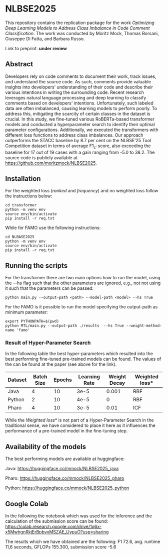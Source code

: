 # NLBSE2025

This repository contains the replication package for the work *Optimizing Deep Learning Models to Address Class Imbalance in Code Comment Classification*. The work was conducted by Moritz Mock, Thomas Borsani, Giuseppe Di Fatta, and Barbara Russo.

Link to preprint: **under review**

## Abstract

Developers rely on code comments to document their work, track issues, and understand the source code. As such, comments provide valuable insights into developers' understanding of their code and describe their various intentions in writing the surrounding code. Recent research leverages natural language processing and deep learning to classify comments based on developers' intentions. Unfortunately, such labeled data are often imbalanced, causing learning models to perform poorly.
To address this, mitigating the scarcity of certain classes in the dataset is crucial.
In this study, we fine-tuned various RoBERTa-based transformer models and conducted a hyperparameter search to identify their optimal parameter configurations. Additionally, we executed the transformers with different loss functions to address class imbalances.
Our approach outperforms the STACC baseline by 8.7 per cent on the NLBSE’25 Tool Competition dataset in terms of average F1$_c$-score, also exceeding the baseline for 17 out of 19 cases with a gain ranging from -5.0 to 38.2.
The source code is publicly available at https://github.com/moritzmock/NLBSE2025.

## Installation

For the weighted loss (*ranked* and *frequency*) and no weighted loss follow the instructions below:

```
cd transformer
python -m venv env
source env/bin/activate
pip install -r req.txt
```

While for FAMO use the following instructions:

```
cd NLBASE2025
python -m venv env
source env/bin/activate
pip install -r req.txt
```

## Running the scripts

For the transformer there are two main options how to run the model, using the --hs flag such that the other parameters are ignored, e.g., not not using it such that the parameters can be passed:

```
python main.py --output-path <path> --model-path <model> --hs True
```

For the FAMO is it possible to run the model specifying the output-path as minimum parameter:

```
export PYTHONPATH=$(pwd)
python MTL/main.py --output-path ./results  --hs True --weight-method-name 'famo'
```

### Result of Hyper-Parameter Search

In the following table the best hyper-parameters which resulted into the best performing fine-tuned pre-trained models can be found. The values of the can be found at the paper (see above for the link).

| Dataset | Batch Size | Epochs | Learning Rate | Weight Decay | Weighted loss* |
|---------|------------|--------|---------------|--------------|----------------|
| Java    | 4          | 10     | 3e-5          | 0.001        | RBF            |
| Python  | 2          | 10     | 4e-5          | 0            | RBF            |
| Pharo   | 4          | 10     | 3e-5          | 0.01         | ICF            |

While the *Weighted loss** is not part of a Hyper-Parameter Search in the traditional sense, we have considered to place it here as it influences the performance of a pre-trained model in the fine-tuning step.

## Availability of the models
The best performing models are available at huggingface:

Java: https://huggingface.co/mmock/NLBSE2025_java

Pharo: https://huggingface.co/mmock/NLBSE2025_pharo

Python: https://huggingface.co/mmock/NLBSE2025_python

## Google Colab

In the following the notebook which was used for the inference and the calculation of the submission score can be found: https://colab.research.google.com/drive/1q6x-x5MwhgnRkjErBpbvxMSZAE_UypuO?usp=sharing

The results which we have obtained are the following: F1 72.6, avg. runtime 11,6 seconds, GFLOPs 155.300, submission score -5.6 
